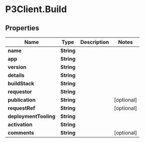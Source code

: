 # P3Client.Build

## Properties
Name | Type | Description | Notes
------------ | ------------- | ------------- | -------------
**name** | **String** |  | 
**app** | **String** |  | 
**version** | **String** |  | 
**details** | **String** |  | 
**buildStack** | **String** |  | 
**requestor** | **String** |  | 
**publication** | **String** |  | [optional] 
**requestRef** | **String** |  | [optional] 
**deploymentTooling** | **String** |  | 
**activation** | **String** |  | 
**comments** | **String** |  | [optional] 


